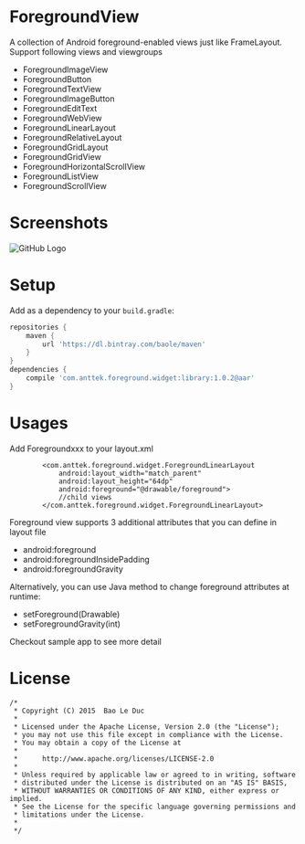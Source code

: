 # ForegroundView
A collection of Android foreground-enabled views just like FrameLayout. Support following views and viewgroups
* ForegroundImageView
* ForegroundButton
* ForegroundTextView
* ForegroundImageButton
* ForegroundEditText
* ForegroundWebView
* ForegroundLinearLayout
* ForegroundRelativeLayout
* ForegroundGridLayout
* ForegroundGridView
* ForegroundHorizontalScrollView
* ForegroundListView
* ForegroundScrollView

# Screenshots
![GitHub Logo](https://lh6.googleusercontent.com/-afY-VQnVodw/Vga8AjKwFkI/AAAAAAAAMko/RtCMUSkNsqY/w487-h865-no/Screenshot_20150926-223701.png)

# Setup
Add as a dependency to your ``build.gradle``:
```groovy
repositories {
    maven {
        url 'https://dl.bintray.com/baole/maven'
    }
}
dependencies {
    compile 'com.anttek.foreground.widget:library:1.0.2@aar'
}
```

# Usages

Add Foregroundxxx to your layout.xml

```
        <com.anttek.foreground.widget.ForegroundLinearLayout
            android:layout_width="match_parent"
            android:layout_height="64dp"
            android:foreground="@drawable/foreground">
            //child views
        </com.anttek.foreground.widget.ForegroundLinearLayout>
```
Foreground view supports 3 additional attributes that you can define in layout file

* android:foreground
* android:foregroundInsidePadding
* android:foregroundGravity

Alternatively, you can use Java method to change foreground attributes at runtime:
* setForeground(Drawable)
* setForegroundGravity(int)

Checkout sample app to see more detail

# License
```
/*
 * Copyright (C) 2015  Bao Le Duc
 *
 * Licensed under the Apache License, Version 2.0 (the "License");
 * you may not use this file except in compliance with the License.
 * You may obtain a copy of the License at
 *
 *      http://www.apache.org/licenses/LICENSE-2.0
 *
 * Unless required by applicable law or agreed to in writing, software
 * distributed under the License is distributed on an "AS IS" BASIS,
 * WITHOUT WARRANTIES OR CONDITIONS OF ANY KIND, either express or implied.
 * See the License for the specific language governing permissions and
 * limitations under the License.
 *
 */
 ```
